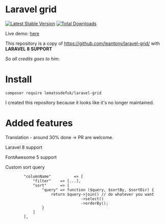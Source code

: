 # Laravel grid

[![Latest Stable Version](https://poser.pugx.org/lematosdefuk/laravel-grid/v/stable)](https://packagist.org/packages/lematosdefuk/laravel-grid)
[![Total Downloads](https://poser.pugx.org/lematosdefuk/laravel-grid/downloads)](https://packagist.org/packages/lematosdefuk/laravel-grid)

Live demo: [here](http://laravel-grid.herokuapp.com/)

This repository is a copy of https://github.com/leantony/laravel-grid/ with **LARAVEL 8 SUPPORT**

_So all credits goes to him._


# Install
`composer require lematosdefuk/laravel-grid`


I created this repository because it looks like it's no longer maintained.


# Added features

Translation - around 30% done -> PR are welcome.

Laravel 8 support

FontAwesome 5 support

Custom sort query

            "columnName"          => [
                "filter"    => [...],
                "sort"      => [
                    "query" => function ($query, $sortBy, $sortDir) {
                        return $query->join() // do whatever you want
                                     ->select()
                                     ->orderBy();
                    }
                ]
            ],
